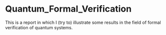 # Quantum_Formal_Verification
This is a report in which I (try to) illustrate some results in the field of formal verification of quantum systems.
